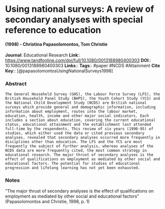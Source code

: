 # Using national surveys: A review of secondary analyses with special reference to education
#### (1998) - Christina Papasolomontos, Tom Christie
**Journal**: Educational Research
**Link**:: https://www.tandfonline.com/doi/full/10.1080/0013188980400303
**DOI**:: 10.1080/0013188980400303
**Links**:: 
**Tags**:: #paper #NCDS #Attainment 
**Cite Key**:: [@papasolomontosUsingNationalSurveys1998]

### Abstract

```
The General Household Survey (GHS), the Labour Force Survey (LFS), the British Household Panel Study (BHPS), the Youth Cohort Study (YCS) and the National Child Development Study (NCDS) are British national surveys which provide general and demographic information, including information about employment, routes into the labour market, education, health, income and other major social indicators. Each includes a section about education, covering the current educational status, educational attainment and the establishment last attended full-time by the respondents. This review of six years (1990-95) of studies, which either used the data or cited previous secondary analyses, revealed that secondary analyses occurred more frequently in disciplines other than education. The LFS and the YCS are most frequently the subject of further analysis, whereas analyses of the NCDS data are more frequently cited, the most common strategy in educational research. The major thrust of secondary analyses is the effect of qualifications on employment as mediated by other social and educational factors. The potential for studies of educational progression and lifelong learning has not yet been exhausted.
```

### Notes

“The major thrust of secondary analyses is the effect of qualifications on employment as mediated by other social and educational factors” (Papasolomontos and Christie, 1998, p. 1)